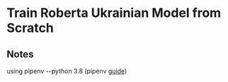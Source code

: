 # Train Roberta Ukrainian Model from Scratch 

## Notes
using pipenv --python 3.8 (pipenv [guide](https://realpython.com/pipenv-guide/))

